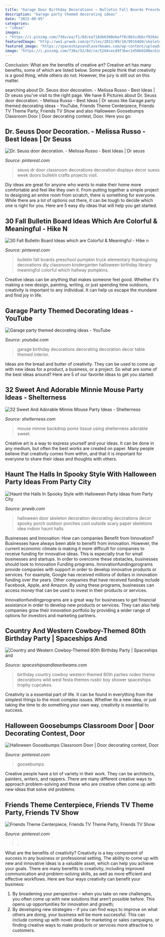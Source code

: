 ```yaml
---
title: "Garage Door Birthday Decorations ~ Bulletin Fall Boards Preschool Pumpkin Truck Elementary Thanksgiving Decorations Diy Classroom Kindergarten Halloween Birthday Library Meaningful Colorful Which Hallway Pumpkins"
description: "Garage party themed decorating ideas"
date: "2022-09-05"
categories:
- "ideas"
images:
- "https://i.pinimg.com/736x/ea/f1/8d/eaf18db6300ebaff8c8b5cdbbcf9264c.jpg"
featuredImage: "http://ww1.prweb.com/prfiles/2012/09/18/9916460/skeleton-door.jpg"
featured_image: "https://spaceshipsandlaserbeams.com/wp-content/uploads/2015/09/boys-cowboy-birthday-party-ideas-1.jpg"
image: "https://i.pinimg.com/736x/52/84/ce/5284cecd9f3bec1d50b9208ecb1d4838.jpg"
---
```



Conclusion: What are the benefits of creative art?
Creative art has many benefits, some of which are listed below. Some people think that creativity is a good thing, while others do not. However, the jury is still out on this matter.

	

		
searching about Dr. Seuss door decoration. - Melissa Russo - Best Ideas | Dr seuss you've visit to the right page. We have 8 Pictures about Dr. Seuss door decoration. - Melissa Russo - Best Ideas | Dr seuss like Garage party themed decorating ideas - YouTube, Friends Theme Centerpiece, Friends TV Theme Party, Friends TV Show and also Halloween Goosebumps Classroom Door | Door decorating contest, Door. Here you go:
		
    
## Dr. Seuss Door Decoration. - Melissa Russo - Best Ideas | Dr Seuss

<img loading=lazy src="https://i.pinimg.com/736x/52/84/ce/5284cecd9f3bec1d50b9208ecb1d4838.jpg" onerror="this.onerror=null;this.src='https://tse2.mm.bing.net/th?id=OIP.ajxMMmyDfiyVZT3fIUgKqwHaNK&amp;pid=15.1';" alt="Dr. Seuss door decoration. - Melissa Russo - Best Ideas | Dr seuss">

_Source: pinterest.com_

>seuss dr door classroom decorations decoration displays decor suess week doors bulletin crafts projects visit. 

	

Diy ideas are great for anyone who wants to make their home more comfortable and feel like they own it. From putting together a simple project to designing an entire room from scratch, there is something for everyone. While there are a lot of options out there, it can be tough to decide which one is right for you. Here are 5 easy diy ideas that will help you get started.

    
## 30 Fall Bulletin Board Ideas Which Are Colorful &amp; Meaningful - Hike N

<img loading=lazy src="https://i.pinimg.com/736x/ea/f1/8d/eaf18db6300ebaff8c8b5cdbbcf9264c.jpg" onerror="this.onerror=null;this.src='https://tse2.mm.bing.net/th?id=OIP.muQm6y4z_8zZ4eHtj09NHgHaJ4&amp;pid=15.1';" alt="30 Fall Bulletin Board Ideas which are Colorful &amp; Meaningful - Hike n">

_Source: pinterest.com_

>bulletin fall boards preschool pumpkin truck elementary thanksgiving decorations diy classroom kindergarten halloween birthday library meaningful colorful which hallway pumpkins. 

	

Creative ideas can be anything that makes someone feel good. Whether it's making a new design, painting, writing, or just spending time outdoors, creativity is important to any individual. It can help us escape the mundane and find joy in life.

    
## Garage Party Themed Decorating Ideas - YouTube

<img loading=lazy src="https://i.ytimg.com/vi/O1imXIM-jpU/maxresdefault.jpg" onerror="this.onerror=null;this.src='https://tse1.mm.bing.net/th?id=OIP.y2u6IigjLgfD44MhDihFWQHaEK&amp;pid=15.1';" alt="Garage party themed decorating ideas - YouTube">

_Source: youtube.com_

>garage birthday decorations decorating decoration decor table themed interior. 

	

Ideas are the bread and butter of creativity. They can be used to come up with new ideas for a product, a business, or a project. So what are some of the best ideas around? Here are 5 of our favorite ideas to get you started:

    
## 32 Sweet And Adorable Minnie Mouse Party Ideas - Shelterness

<img loading=lazy src="https://i.shelterness.com/2016/10/09-Minnie-Mouse-backdrop-using-tissue-poms.jpg" onerror="this.onerror=null;this.src='https://tse1.mm.bing.net/th?id=OIP.cJSTBNBj-DpKAd9a2TcXNwHaLH&amp;pid=15.1';" alt="32 Sweet And Adorable Minnie Mouse Party Ideas - Shelterness">

_Source: shelterness.com_

>mouse minnie backdrop poms tissue using shelterness adorable sweet. 

	

Creative art is a way to express yourself and your ideas. It can be done in any medium, but often the best works are created on paper. Many people believe that creativity comes from within, and that it is important for everyone to share their ideas and thoughts with others.

    
## Haunt The Halls In Spooky Style With Halloween Party Ideas From Party City

<img loading=lazy src="http://ww1.prweb.com/prfiles/2012/09/18/9916460/skeleton-door.jpg" onerror="this.onerror=null;this.src='https://tse4.mm.bing.net/th?id=OIP.55PgBXGLx7nybQIdoAJOUQHaHC&amp;pid=15.1';" alt="Haunt the Halls In Spooky Style with Halloween Party Ideas from Party City">

_Source: prweb.com_

>halloween door skeleton decoration decorating decorations decor spooky porch outdoor porches cool outside scary paper skeletons idea indoor haunt halls. 

	

Businesses and Innovation: How can companies Benefit from Innovation?
Businesses have always been able to benefit from innovation. However, the current economic climate is making it more difficult for companies to receive funding for innovative ideas. This is especially true for small businesses and startups. In order to overcome these obstacles, businesses should look to Innovation Funding programs.
Innovationfundingprograms provide companies with support in order to develop innovative products or services. For example, Google has received millions of dollars in innovation funding over the years. Other companies that have received funding include Facebook, Apple, and Amazon. By using these programs, businesses can access money that can be used to invest in their products or services.

Innovationfundingprograms are a great way for businesses to get financial assistance in order to develop new products or services. They can also help companies grow their innovation portfolio by providing a wider range of options for investors and marketing partners.

    
## Country And Western Cowboy-Themed 80th Birthday Party | Spaceships And

<img loading=lazy src="https://spaceshipsandlaserbeams.com/wp-content/uploads/2015/09/boys-cowboy-birthday-party-ideas-1.jpg" onerror="this.onerror=null;this.src='https://tse1.mm.bing.net/th?id=OIP.wOfkTCfivcAOSM1jc5YGNwHaLH&amp;pid=15.1';" alt="Country and Western Cowboy-Themed 80th Birthday Party | Spaceships and">

_Source: spaceshipsandlaserbeams.com_

>birthday country cowboy western themed 80th parties rodeo theme decorations wild west festa themes rustic boy shower spaceships trophy cupcakes. 

	

Creativity is a essential part of life. It can be found in everything from the simplest things to the most complex issues. Whether its a new idea, or just taking the time to do something your own way, creativity is essential to success.

    
## Halloween Goosebumps Classroom Door | Door Decorating Contest, Door

<img loading=lazy src="https://i.pinimg.com/736x/5b/2a/91/5b2a91db4162443bf08cc4d9ef02ae96--classroom-door-halloween.jpg" onerror="this.onerror=null;this.src='https://tse1.mm.bing.net/th?id=OIP.7w5XPlyi5Gqnz9lumtHHjwC1FY&amp;pid=15.1';" alt="Halloween Goosebumps Classroom Door | Door decorating contest, Door">

_Source: pinterest.com_

>goosebumps. 

	

Creative people have a lot of variety in their work. They can be architects, painters, writers, and rappers. There are many different creative ways to approach problem-solving and those who are creative often come up with new ideas that solve old problems.

    
## Friends Theme Centerpiece, Friends TV Theme Party, Friends TV Show

<img loading=lazy src="https://i.pinimg.com/736x/cb/8d/10/cb8d100d16cc7e35be5eac76f29daacf.jpg" onerror="this.onerror=null;this.src='https://tse4.mm.bing.net/th?id=OIP.89pEBc0-m2fwbLyYk8NL0QHaJ3&amp;pid=15.1';" alt="Friends Theme Centerpiece, Friends TV Theme Party, Friends TV Show">

_Source: pinterest.com_

>. 

	

What are the benefits of creativity?
Creativity is a key component of success in any business or professional setting. The ability to come up with new and innovative ideas is a valuable asset, which can help you achieve your goals. There are many benefits to creativity, including improved communication and problem-solving skills, as well as more efficient and effective workflows. Here are four ways creativity can benefit your business: 
1) By broadening your perspective – when you take on new challenges, you often come up with new solutions that aren’t possible before. This opens up opportunities for innovation and growth; 
2) By developing new strategies – if you can find ways to improve on what others are doing, your business will be more successful. This can include coming up with novel ideas for marketing or sales campaigns, or finding creative ways to make products or services more attractive to customers.

